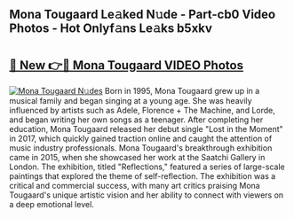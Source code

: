 ## Mona Tougaard Le𝚊ked N𝚞de - Part-cb0 Video Photos - Hot Onlyf𝚊ns Le𝚊ks b5xkv

# <h2><a href="http://ac36321.deff.icu/?id=Mona+Tougaard">🔗 New 👉🔴 Mona Tougaard VIDEO Photos</a></h2>

[![Mona Tougaard N𝚞des](https://i.imgur.com/rIISA9y.gif)](http://ac36321.deff.icu/?id=Mona+Tougaard)
Born in 1995, Mona Tougaard grew up in a musical family and began singing at a young age. She was heavily influenced by artists such as Adele, Florence + The Machine, and Lorde, and began writing her own songs as a teenager. After completing her education, Mona Tougaard released her debut single "Lost in the Moment" in 2017, which quickly gained traction online and caught the attention of music industry professionals. Mona Tougaard's breakthrough exhibition came in 2015, when she showcased her work at the Saatchi Gallery in London. The exhibition, titled "Reflections," featured a series of large-scale paintings that explored the theme of self-reflection. The exhibition was a critical and commercial success, with many art critics praising Mona Tougaard's unique artistic vision and her ability to connect with viewers on a deep emotional level.
